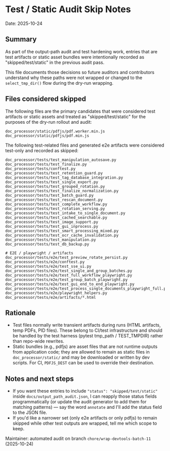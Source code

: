 # Test / Static Audit Skip Notes

Date: 2025-10-24

Summary
-------
As part of the output-path audit and test hardening work, entries that are test artifacts or static asset bundles were intentionally recorded as "skipped/test/static" in the previous audit pass.

This file documents those decisions so future auditors and contributors understand why these paths were not wrapped or changed to the `select_tmp_dir()` flow during the dry-run wrapping.

Files considered skipped
----------------------
The following files are the primary candidates that were considered test artifacts or static assets and treated as "skipped/test/static" for the purposes of the dry-run rollout and audit:

```
doc_processor/static/pdfjs/pdf.worker.min.js
doc_processor/static/pdfjs/pdf.min.js
```

The following test-related files and generated e2e artifacts were considered test-only and recorded as skipped:

```
doc_processor/tests/test_manipulation_autosave.py
doc_processor/tests/test_finalize.py
doc_processor/tests/conftest.py
doc_processor/tests/test_retention_guard.py
doc_processor/tests/test_tag_database_integration.py
doc_processor/tests/test_single_export.py
doc_processor/tests/test_grouped_rotation.py
doc_processor/tests/test_finalize_normalization.py
doc_processor/tests/test_batch_guard.py
doc_processor/tests/test_rescan_document.py
doc_processor/tests/test_complete_workflow.py
doc_processor/tests/test_rotation_serving.py
doc_processor/tests/test_intake_to_single_document.py
doc_processor/tests/test_cached_searchable.py
doc_processor/tests/test_image_support.py
doc_processor/tests/test_gui_inprocess.py
doc_processor/tests/test_smart_processing_mixed.py
doc_processor/tests/test_ocr_cache_invalidation.py
doc_processor/tests/test_manipulation.py
doc_processor/tests/test_db_backup.py

# E2E / playwright / artifacts
doc_processor/tests/e2e/test_preview_rotate_persist.py
doc_processor/tests/e2e/conftest.py
doc_processor/tests/e2e/test_sse_ui.py
doc_processor/tests/e2e/test_single_and_group_batches.py
doc_processor/tests/e2e/test_full_workflow_playwright.py
doc_processor/tests/e2e/test_group_batch_playwright.py
doc_processor/tests/e2e/test_gui_end_to_end_playwright.py
doc_processor/tests/e2e/test_process_single_documents_playwright_full.py
doc_processor/tests/e2e/playwright_helpers.py
doc_processor/tests/e2e/artifacts/*.html
```

Rationale
---------
- Test files normally write transient artifacts during runs (HTML artifacts, temp PDFs, PID files). These belong to CI/test infrastructure and should be handled by the test harness (pytest tmp_path / TEST_TMPDIR) rather than repo-wide rewrites.
- Static bundles (e.g., pdfjs) are asset files that are not runtime outputs from application code; they are allowed to remain as static files in `doc_processor/static/` and may be downloaded or written by dev scripts. For CI, `PDFJS_DEST` can be used to override their destination.

Notes and next steps
--------------------
- If you want these entries to include `"status": "skipped/test/static"` inside `docs/output_path_audit.json`, I can reapply those status fields programmatically (or update the audit generator to add them for matching patterns) — say the word `annotate` and I'll add the status field to the JSON file.
- If you'd like a narrower set (only e2e artifacts or only pdfjs) to remain skipped while other test outputs are wrapped, tell me which scope to keep.

Maintainer: automated audit on branch `chore/wrap-devtools-batch-11` (2025-10-24)
